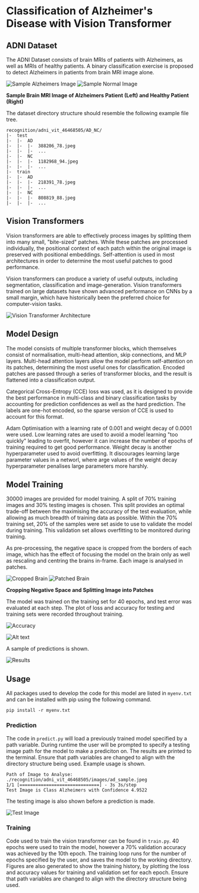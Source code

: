 # Classification of Alzheimer's Disease with Vision Transformer

## ADNI Dataset

The ADNI Dataset consists of brain MRIs of patients with Alzheimers, as well as MRIs of healthy patients. A binary classification exercise is proposed to detect Alzheimers in patients from brain MRI image alone.

![Sample Alzheimers Image](images/ad_sample.jpeg) ![Sample Normal Image](images/nc_sample.jpeg)

**Sample Brain MRI Image of Alzheimers Patient (Left) and Healthy Patient (Right)**

The dataset directory structure should resemble the following example file tree.

```
recognition/adni_vit_46468505/AD_NC/
|-  test
|-  |-  AD
|-  |-  |-  388206_78.jpeg
|-  |-  |-  ...
|-  |-  NC
|-  |-  |-  1182968_94.jpeg
|-  |-  |-  ...
|-  train
|-  |-  AD
|-  |-  |-  218391_78.jpeg
|-  |-  |-  ...
|-  |-  NC
|-  |-  |-  808819_88.jpeg
|-  |-  |-  ...
```

## Vision Transformers

Vision transformers are able to effectively process images by splitting them into many small, "bite-sized" patches. While these patches are processed individually, the positional context of each patch within the original image is preserved with positional embeddings. Self-attention is used in most architectures in order to determine the most useful patches to good performance.

Vision transformers can produce a variety of useful outputs, including segmentation, classification and image-generation. Vision transformers trained on large datasets have shown advanced performance on CNNs by a small margin, which have historically been the preferred choice for computer-vision tasks. 

![Vision Transformer Architecture](images/generic_tfms.png)

## Model Design

The model consists of multiple transformer blocks, which themselves consist of normalisation, multi-head attention, skip connections, and MLP layers. Multi-head attention layers allow the model perform self-attention on its patches, determining the most useful ones for classification. Encoded patches are passed through a series of transformer blocks, and the result is flattened into a classification output.

Categorical Cross-Entropy (CCE) loss was used, as it is designed to provide the best performance in multi-class and binary classification tasks by accounting for prediction confidences as well as the hard prediction. The labels are one-hot encoded, so the sparse version of CCE is used to account for this format.

Adam Optimisation with a learning rate of 0.001 and weight decay of 0.0001 were used. Low learning rates are used to avoid a model learning "too quickly" leading to overfit, however it can increase the number of epochs of training required to get good performance. Weight decay is another hyperparameter used to avoid overfitting. It discourages learning large parameter values in a networl, where arge values of the weight decay hyperparameter penalises large parameters more harshly.

## Model Training

30000 images are provided for model training. A split of 70% training images and 30% testing images is chosen. This split provides an optimal trade-off between the maximising the accuracy of the test evaluation, while allowing as much breadth of training data as possible. Within the 70% training set, 20% of the samples were set aside to use to validate the model during training. This validation set allows overfitting to be monitored during training.

As pre-processing, the negative space is cropped from the borders of each image, which has the effect of focusing the model on the brain only as well as rescaling and centring the brains in-frame. Each image is analysed in patches.

![Cropped Brain](images/crop.png) ![Patched Brain](images/patch.png)

**Cropping Negative Space and Splitting Image into Patches**

The model was trained on the training set for 40 epochs, and test error was evaluated at each step. The plot of loss and accuracy for testing and training sets were recorded throughout training.

![Accuracy](images/accuracy.png)

![Alt text](images/loss.png)

A sample of predictions is shown.

![Results](images/sample_result.png)

## Usage

All packages used to develop the code for this model are listed in `myenv.txt` and can be installed with pip using the following command.

```pip install -r myenv.txt```

### Prediction

The code in `predict.py` will load a previously trained model specified by a path variable. During runtime the user will be prompted to specify a testing image path for the model to make a prediciton on. The results are printed to the terminal. Ensure that path variables are changed to align with the directory structure being used. Example usage is shown.

```
Path of Image to Analyse: ./recognition/adni_vit_46468505/images/ad_sample.jpeg
1/1 [==============================] - 3s 3s/step
Test Image is Class Alzheimers with Confidence 4.9522
```

The testing image is also shown before a prediction is made.

![Test Image](images/Figure_1.png)

### Training

Code used to train the vision transformer can be found in `train.py`. 40 epochs were used to train the model, however a 70% validation accuracy was achieved by the 10th epoch. The training loop runs for the number of epochs specified by the user, and saves the model to the working directory. Figures are also generated to show the training history, by plotting the loss and accuracy values for training and validation set for each epoch. Ensure that path variables are changed to align with the directory structure being used.
